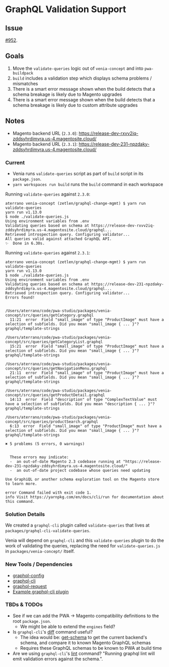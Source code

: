# GraphQL Validation Support

## Issue

[#952](https://app.zenhub.com/workspaces/pwa-studio-5b23bf79d195c635a1a218ce/issues/magento-research/pwa-studio/952).

## Goals

1. Move the `validate-queries` logic out of `venia-concept` and into `pwa-buildpack`
1. `build` includes a validation step which displays schema problems / mismatches
1. There is a smart error message shown when the build detects that a schema breakage is likely due to Magento upgrades
1. There is a smart error message shown when the build detects that a schema breakage is likely due to custom attribute upgrades

## Notes

* Magento backend URL (`2.3.0`): https://release-dev-rxvv2iq-zddsyhrdimyra.us-4.magentosite.cloud/
* Magento backend URL (`2.3.1`): https://release-dev-231-npzdaky-zddsyhrdimyra.us-4.magentosite.cloud/

### Current

* Venia runs `validate-queries` script as part of `build` script in its `package.json`.
* `yarn workspaces run build` runs the `build` command in each workspace

Running `validate-queries` against `2.3.0`: 

```
aterrano venia-concept (zetlen/graphql-change-mgmt) $ yarn run validate-queries
yarn run v1.13.0
$ node ./validate-queries.js
Using environment variables from .env
Validating queries based on schema at https://release-dev-rxvv2iq-zddsyhrdimyra.us-4.magentosite.cloud/graphql...
Retrieved introspection query. Configuring validator...
All queries valid against attached GraphQL API.
✨  Done in 6.30s.
```

Running `validate-queries` against `2.3.1`: 

```
aterrano venia-concept (zetlen/graphql-change-mgmt) $ yarn run validate-queries
yarn run v1.13.0
$ node ./validate-queries.js
Using environment variables from .env
Validating queries based on schema at https://release-dev-231-npzdaky-zddsyhrdimyra.us-4.magentosite.cloud/graphql...
Retrieved introspection query. Configuring validator...
Errors found!

 
/Users/aterrano/code/pwa-studio/packages/venia-concept/src/queries/getCategory.graphql
  11:21  error  Field "small_image" of type "ProductImage" must have a selection of subfields. Did you mean "small_image { ... }"?  graphql/template-strings

/Users/aterrano/code/pwa-studio/packages/venia-concept/src/queries/getCategoryList.graphql
  15:21  error  Field "small_image" of type "ProductImage" must have a selection of subfields. Did you mean "small_image { ... }"?  graphql/template-strings

/Users/aterrano/code/pwa-studio/packages/venia-concept/src/queries/getNavigationMenu.graphql
  21:11  error  Field "small_image" of type "ProductImage" must have a selection of subfields. Did you mean "small_image { ... }"?  graphql/template-strings

/Users/aterrano/code/pwa-studio/packages/venia-concept/src/queries/getProductDetail.graphql
  14:13  error  Field "description" of type "ComplexTextValue" must have a selection of subfields. Did you mean "description { ... }"?  graphql/template-strings

/Users/aterrano/code/pwa-studio/packages/venia-concept/src/queries/productSearch.graphql
  6:13  error  Field "small_image" of type "ProductImage" must have a selection of subfields. Did you mean "small_image { ... }"?  graphql/template-strings

✖ 5 problems (5 errors, 0 warnings)


  These errors may indicate:
  -  an out-of-date Magento 2.3 codebase running at "https://release-dev-231-npzdaky-zddsyhrdimyra.us-4.magentosite.cloud/"
  -  an out-of-date project codebase whose queries need updating

Use GraphiQL or another schema exploration tool on the Magento store to learn more.
  
error Command failed with exit code 1.
info Visit https://yarnpkg.com/en/docs/cli/run for documentation about this command.
```

### Solution Details

We created a `graphql-cli` plugin called `validate-queries` that lives at `packages/graphql-cli-validate-queries`.

Venia will depend on `graphql-cli` and this `validate-queries` plugin to do the work of validating the queries,
replacing the need for `validate-queries.js` in `packages/venia-concept/` itself.

### New Tools / Dependencies

* [graphql-config](https://github.com/prisma/graphql-config)
* [graphql-cli](https://github.com/graphql-cli/graphql-cli)
* [graphql-request](https://github.com/prisma/graphql-request)
* [Example graphql-cli plugin](https://github.com/graphql-cli/graphql-cli/tree/master/plugin-example)

### TBDs & TODOs

* See if we can add the PWA -> Magento compatibility definitions to the root `package.json`.
  * We might be able to extend the `engines` field?
* Is `graphql-cli`'s [diff](https://oss.prisma.io/content/graphql-cli/07-schema-diff) command useful?
  * The idea would be: [get-schema](https://oss.prisma.io/content/graphql-cli/06-schema-handling) to get the current backend's schema, and compare it to known Magento GraphQL schemas
  * Requires these GraphQL schemas to be known to PWA at build time
* Are we using `graphql-cli`'s [lint](https://oss.prisma.io/content/graphql-cli/09-lint) command? "Running graphql lint will emit validation errors against the schema.".

